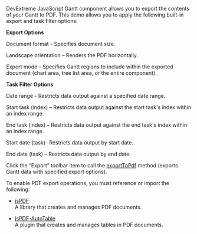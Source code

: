 DevExtreme JavaScript Gantt component allows you to export the contents of your Gantt to PDF.  This demo allows you to apply the following built-in export and task filter options:
 

**Export Options**

Document format  - Specifies document size.

Landscape orientation – Renders the PDF horizontally. 

Export mode - Specifies Gantt regions to include within the exported document (chart area, tree list area, or the entire component).

**Task Filter Options**

Date range  - Restricts data output against a specified date range.

Start task (index) – Restricts data output against the start task's index within an index range. 

End task (index) – Restricts data output against the end task's index within an index range. 

Start date (task)- Restricts data output by start date. 

End date (task) – Restricts data output by end date. 


Click the “Export” toolbar item to call the [exportToPdf](/Documentation/ApiReference/UI_Components/dxGantt/Methods/#exportToPdfoptions) method (exports Gantt data with specified export options).
 

To enable PDF export operations, you must reference or import the following:
- <a href="https://github.com/MrRio/jsPDF" target="_blank">jsPDF</a>        
A library that creates and manages PDF documents.

- <a href="https://github.com/simonbengtsson/jsPDF-AutoTable" target="_blank">jsPDF-AutoTable</a>        
A plugin that creates and manages tables in PDF documents.

